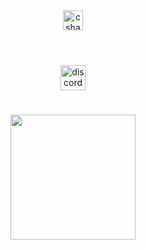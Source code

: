 <div align="center">
  <img src="https://cdn.jsdelivr.net/gh/devicons/devicon/icons/csharp/csharp-original.svg" height="32" alt="csharp logo"  />
</div>

###

<h1 align="left"></h1>

###

<br clear="both">

<div align="center">
  <a href="https://discord.gg/gWyRCd6R" target="_blank">
    <img src="https://img.shields.io/static/v1?message=Discord&logo=discord&label=My&color=FFAFCC&logoColor=black&labelColor=FFC8DD&style=for-the-badge" height="40" alt="discord logo"  />
  </a>
</div>

###

<h1 align="left"></h1>

###

<div align="center">
  <img height="200" src="https://pa1.aminoapps.com/6920/e2d0987b3860c8f72867d0e83da24927f02858ber1-320-180_hq.gif"  />
</div>

###

<h1 align="left"></h1>

###
